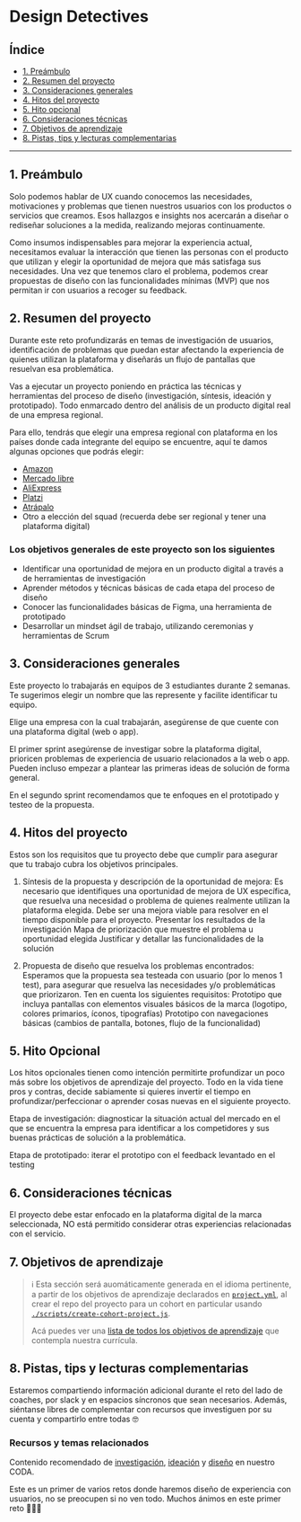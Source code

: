 # Design Detectives

## Índice

* [1. Preámbulo](#1-preámbulo)
* [2. Resumen del proyecto](#2-resumen-del-proyecto)
* [3. Consideraciones generales](#3-consideraciones-generales)
* [4. Hitos del proyecto](#4-hitos-del-proyecto)
* [5. Hito opcional](#5-hito-opcional)
* [6. Consideraciones técnicas](#6-consideraciones-técnicas)
* [7. Objetivos de aprendizaje](#7-objetivos-de-aprendizaje)
* [8. Pistas, tips y lecturas complementarias](#8-pistas-tips-y-lecturas-complementarias)

---

## 1. Preámbulo

Solo podemos hablar de UX cuando conocemos las necesidades, motivaciones y problemas
que tienen nuestros usuarios con los productos o servicios que creamos. Esos hallazgos
e insights nos acercarán a diseñar o rediseñar soluciones a la medida, realizando
mejoras continuamente.

Como insumos indispensables para mejorar la experiencia actual, necesitamos evaluar
la interacción que tienen las personas con el producto que utilizan y elegir la
oportunidad de mejora que más satisfaga sus necesidades. Una vez que tenemos claro
el problema, podemos crear propuestas de diseño con las funcionalidades mínimas (MVP)
que nos permitan ir con usuarios a recoger su feedback.

## 2. Resumen del proyecto

Durante este reto profundizarás en temas de investigación de usuarios, identificación
de problemas que puedan estar afectando la experiencia de quienes utilizan la plataforma
y diseñarás un flujo de pantallas que resuelvan esa problemática.

Vas a ejecutar un proyecto poniendo en práctica las técnicas y herramientas del proceso
de diseño (investigación, síntesis, ideación y prototipado). Todo enmarcado
dentro del análisis de un producto digital real de una empresa regional.

Para ello, tendrás que elegir una empresa regional con plataforma en los
países donde cada integrante del equipo se encuentre, aquí te damos algunas
opciones que podrás elegir:

* [Amazon](https://www.amazon.com/-/es/)
* [Mercado libre](https://mercadolibre.com/)
* [AliExpress](https://es.aliexpress.com/)
* [Platzi](https://platzi.com/)
* [Atrápalo](https://www.atrapalo.com/)
* Otro a elección del squad (recuerda debe ser regional y tener una plataforma digital)

### Los objetivos generales de este proyecto son los siguientes

* Identificar una oportunidad de mejora en un producto digital a través a de
  herramientas de investigación
* Aprender métodos y técnicas básicas de cada etapa del proceso de diseño
* Conocer las funcionalidades básicas de Figma, una herramienta de prototipado
* Desarrollar un mindset ágil de trabajo, utilizando ceremonias y herramientas
  de Scrum

## 3. Consideraciones generales

Este proyecto lo trabajarás en equipos de 3 estudiantes durante 2 semanas.
Te sugerimos elegir un nombre que las represente y facilite identificar tu equipo.

Elige una empresa con la cual trabajarán, asegúrense de que cuente con una
plataforma digital (web o app).

El primer sprint asegúrense de investigar sobre la plataforma digital,
prioricen problemas de experiencia de usuario relacionados a la web o app.
Pueden incluso empezar a plantear las primeras ideas de solución de forma general.

En el segundo sprint recomendamos que te enfoques en el prototipado y
testeo de la propuesta.

## 4. Hitos del proyecto

Estos son los requisitos que tu proyecto debe que cumplir para asegurar que tu
trabajo cubra los objetivos principales.

1. Síntesis de la propuesta y descripción de la oportunidad de mejora:
  Es necesario que identifiques una oportunidad de mejora de UX específica,
  que resuelva una necesidad o problema de quienes realmente utilizan la
  plataforma elegida. Debe ser una mejora viable para resolver en el tiempo
  disponible para el proyecto.
  Presentar los resultados de la investigación
  Mapa de priorización que muestre el problema u oportunidad elegida
  Justificar y detallar las funcionalidades de la solución

2. Propuesta de diseño que resuelva los problemas encontrados:
  Esperamos que la propuesta sea testeada con usuario (por lo menos 1 test),
  para asegurar que resuelva las necesidades y/o problemáticas que priorizaron.
  Ten en cuenta los siguientes requisitos:
  Prototipo que incluya pantallas con elementos visuales básicos de la marca
  (logotipo, colores primarios, íconos, tipografías)
  Prototipo con navegaciones básicas (cambios de pantalla, botones, flujo de
  la funcionalidad)

## 5. Hito Opcional

Los hitos opcionales tienen como intención permitirte profundizar un poco más
sobre los objetivos de aprendizaje del proyecto. Todo en la vida tiene pros y
contras, decide sabiamente si quieres invertir el tiempo en
profundizar/perfeccionar o aprender cosas nuevas en el siguiente proyecto.

Etapa de investigación: diagnosticar la situación actual del mercado en el
que se encuentra la empresa para identificar a los competidores y sus buenas
prácticas de solución a la problemática.

Etapa de prototipado: iterar el prototipo con el feedback levantado en el testing

## 6. Consideraciones técnicas

El proyecto debe estar enfocado en la plataforma digital de la marca
seleccionada, NO está permitido considerar otras experiencias
relacionadas con el servicio.

## 7. Objetivos de aprendizaje

> ℹ️ Esta sección será auomáticamente generada en el idioma pertinente, a partir
> de los objetivos de aprendizaje declarados en [`project.yml`](./project.yml),
> al crear el repo del proyecto para un cohort en particular usando
> [`./scripts/create-cohort-project.js`](../../scripts#create-cohort-project-coaches).
>
> Acá puedes ver una [lista de todos los objetivos de aprendizaje](../../learning-objectives/data.yml)
> que contempla nuestra currícula.

## 8. Pistas, tips y lecturas complementarias

Estaremos compartiendo información adicional durante el reto del lado de
coaches, por slack y en espacios síncronos que sean necesarios. Además,
siéntanse libres de complementar con recursos que investiguen por su
cuenta y compartirlo entre todas 🤓

### Recursos y temas relacionados

Contenido recomendado de [investigación](https://coda.io/d/Bootcamp-UX-Contenido_dqkqk2rV9Z2/Investigacion_suHhF),
[ideación](https://coda.io/d/Bootcamp-UX-Contenido_dqkqk2rV9Z2/Ideacion_sumh5)
y [diseño](https://coda.io/d/Bootcamp-UX-Contenido_dqkqk2rV9Z2/Prototipado_suXAI#_lusmx)
en nuestro CODA.

Este es un primer de varios retos donde haremos diseño de experiencia con
usuarios, no se preocupen si no ven todo. Muchos ánimos en este primer reto 💪🏽💛
